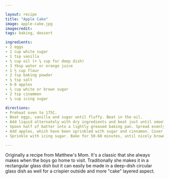 ```yaml
---

layout: recipe
title: "Apple Cake"
image: apple-cake.jpg
imagecredit:
tags: baking, dessert

ingredients:
- 2 eggs
- 1 cup white sugar
- 1 tsp vanilla
- ½ cup oil (+ ¼ cup for deep dish)
- 3 tbsp water or orange juice
- 1 ½ cup flour
- 2 tsp baking powder
- ¼ tsp salt
- 6-8 apples
- ½ cup white or brown sugar
- 2 tsp cinammon
- ¼ cup icing sugar

directions:
- Preheat oven to 175C.
- Beat eggs, vanilla and sugar until fluffy. Beat in the oil.
- Add liquid alternately with dry ingredients and beat just until smooth.
- Spoon half of batter into a lightly greased baking pan. Spread evenly with a rubber spatula.
- Add apples, which have been sprinkled with sugar and cinnamon. Cover with remaining batter.
- Sprinkle with icing sugar. Bake for 50-60 minutes, until nicely browned.

---
```


Originally a recipe from Matthew's Mom. It's a classic that she always makes when the boys go home to visit. Traditionally she makes it in a rectangular glass dish but it can easily be made in a deep-dish circular glass dish as well for a crispier outside and more "cake" layered aspect.